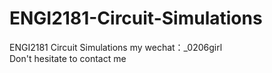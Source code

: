 # ENGI2181-Circuit-Simulations
ENGI2181 Circuit Simulations my wechat：_0206girl Don't hesitate to contact me
